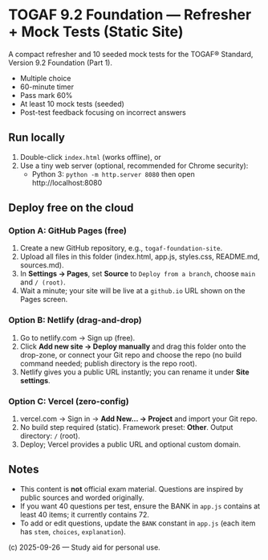 # TOGAF 9.2 Foundation — Refresher + Mock Tests (Static Site)

A compact refresher and 10 seeded mock tests for the TOGAF® Standard, Version 9.2 Foundation (Part 1).

- Multiple choice
- 60-minute timer
- Pass mark 60%
- At least 10 mock tests (seeded)
- Post-test feedback focusing on incorrect answers

## Run locally

1. Double-click `index.html` (works offline), or
2. Use a tiny web server (optional, recommended for Chrome security):
   - Python 3: `python -m http.server 8080` then open http://localhost:8080

## Deploy free on the cloud

### Option A: GitHub Pages (free)

1. Create a new GitHub repository, e.g., `togaf-foundation-site`.
2. Upload all files in this folder (index.html, app.js, styles.css, README.md, sources.md).
3. In **Settings → Pages**, set **Source** to `Deploy from a branch`, choose `main` and `/ (root)`.
4. Wait a minute; your site will be live at a `github.io` URL shown on the Pages screen.

### Option B: Netlify (drag-and-drop)

1. Go to netlify.com → Sign up (free).
2. Click **Add new site → Deploy manually** and drag this folder onto the drop-zone,
   or connect your Git repo and choose the repo (no build command needed; publish directory is the repo root).
3. Netlify gives you a public URL instantly; you can rename it under **Site settings**.

### Option C: Vercel (zero-config)

1. vercel.com → Sign in → **Add New… → Project** and import your Git repo.
2. No build step required (static). Framework preset: **Other**. Output directory: `/` (root).
3. Deploy; Vercel provides a public URL and optional custom domain.

## Notes

- This content is **not** official exam material. Questions are inspired by public sources and worded originally.
- If you want 40 questions per test, ensure the BANK in `app.js` contains at least 40 items; it currently contains 72.
- To add or edit questions, update the `BANK` constant in `app.js` (each item has `stem`, `choices`, `explanation`).

(c) 2025-09-26 — Study aid for personal use.
